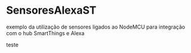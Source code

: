 # SensoresAlexaST
exemplo da utilização de sensores ligados ao NodeMCU para integração com o hub SmartThings e Alexa

teste
